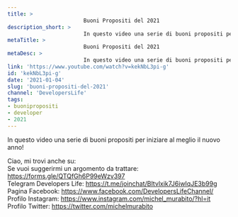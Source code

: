 ```yaml
---
title: > 
                        Buoni Propositi del 2021
description_short: > 
                        In questo video una serie di buoni propositi per iniziare al meglio il nuovo anno! Ciao, mi trovi anche su: Se vuoi suggerirmi un ...
metaTitle: > 
                        Buoni Propositi del 2021
metaDesc: > 
                        In questo video una serie di buoni propositi per iniziare al meglio il nuovo anno! Ciao, mi trovi anche su: Se vuoi suggerirmi un ...
link: 'https://www.youtube.com/watch?v=kekNbL3pi-g'
id: 'kekNbL3pi-g'
date: '2021-01-04'
slug: 'buoni-propositi-del-2021'
channel: 'DevelopersLife'
tags: 
- buonipropositi
- developer
- 2021
---
```

In questo video una serie di buoni propositi per iniziare al meglio il nuovo anno!  
  
Ciao, mi trovi anche su:  
Se vuoi suggerirmi un argomento da trattare: https://forms.gle/QTQfGh6P99eWzv397  
Telegram Developers Life: https://t.me/joinchat/BItvlxik7J6iwIqJE3b99g  
Pagina Facebook: https://www.facebook.com/DevelopersLifeChannel/  
Profilo Instagram: https://www.instagram.com/michel_murabito/?hl=it  
Profilo Twitter: https://twitter.com/michelmurabito